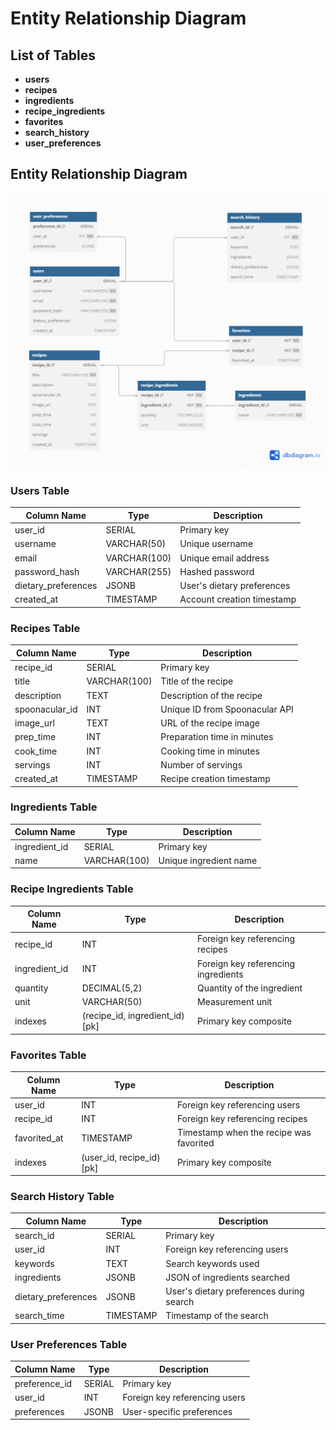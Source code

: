 # Entity Relationship Diagram

## List of Tables

- **users**
- **recipes**
- **ingredients**
- **recipe_ingredients**
- **favorites**
- **search_history**
- **user_preferences**

## Entity Relationship Diagram
![Entity Relationship Diagram](./entity_relationship_diagram.png)

### Users Table

| Column Name           | Type         | Description                           |
|----------------------|--------------|---------------------------------------|
| user_id              | SERIAL       | Primary key                           |
| username             | VARCHAR(50)  | Unique username                       |
| email                | VARCHAR(100) | Unique email address                  |
| password_hash        | VARCHAR(255) | Hashed password                       |
| dietary_preferences   | JSONB        | User's dietary preferences            |
| created_at           | TIMESTAMP    | Account creation timestamp            |

### Recipes Table

| Column Name       | Type         | Description                           |
|-------------------|--------------|---------------------------------------|
| recipe_id         | SERIAL       | Primary key                           |
| title             | VARCHAR(100) | Title of the recipe                   |
| description       | TEXT         | Description of the recipe             |
| spoonacular_id    | INT          | Unique ID from Spoonacular API        |
| image_url         | TEXT         | URL of the recipe image               |
| prep_time         | INT          | Preparation time in minutes            |
| cook_time         | INT          | Cooking time in minutes                |
| servings          | INT          | Number of servings                     |
| created_at        | TIMESTAMP    | Recipe creation timestamp              |

### Ingredients Table

| Column Name       | Type         | Description                           |
|-------------------|--------------|---------------------------------------|
| ingredient_id     | SERIAL       | Primary key                           |
| name              | VARCHAR(100) | Unique ingredient name                |

### Recipe Ingredients Table

| Column Name       | Type         | Description                           |
|-------------------|--------------|---------------------------------------|
| recipe_id         | INT          | Foreign key referencing recipes       |
| ingredient_id     | INT          | Foreign key referencing ingredients    |
| quantity          | DECIMAL(5,2) | Quantity of the ingredient             |
| unit              | VARCHAR(50)  | Measurement unit                      |
| indexes           | (recipe_id, ingredient_id) [pk] | Primary key composite  |

### Favorites Table

| Column Name       | Type         | Description                           |
|-------------------|--------------|---------------------------------------|
| user_id           | INT          | Foreign key referencing users         |
| recipe_id         | INT          | Foreign key referencing recipes       |
| favorited_at      | TIMESTAMP    | Timestamp when the recipe was favorited |
| indexes           | (user_id, recipe_id) [pk] | Primary key composite  |

### Search History Table

| Column Name       | Type         | Description                           |
|-------------------|--------------|---------------------------------------|
| search_id         | SERIAL       | Primary key                           |
| user_id           | INT          | Foreign key referencing users         |
| keywords          | TEXT         | Search keywords used                  |
| ingredients       | JSONB        | JSON of ingredients searched          |
| dietary_preferences| JSONB       | User's dietary preferences during search |
| search_time       | TIMESTAMP    | Timestamp of the search               |

### User Preferences Table

| Column Name       | Type         | Description                           |
|-------------------|--------------|---------------------------------------|
| preference_id     | SERIAL       | Primary key                           |
| user_id           | INT          | Foreign key referencing users         |
| preferences       | JSONB        | User-specific preferences              |

